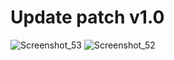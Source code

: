 # Update patch v1.0


 
![Screenshot_53](https://github.com/Jhnti3/TaskList-Dark-Light-Mode/assets/95234751/4afc1999-5dd9-47dd-bfd4-2a53cdfdb5f2)
![Screenshot_52](https://github.com/Jhnti3/TaskList-Dark-Light-Mode/assets/95234751/e8ace198-1ecc-4ff7-b512-ebb253c78c07)
